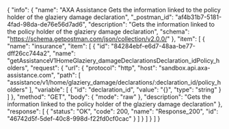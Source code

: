 {
  "info": {
    "name": "AXA Assistance Gets the information linked to the policy holder of the glaziery damage declaration",
    "_postman_id": "af4b31b7-5181-4fad-98da-de76e56d7ad6",
    "description": "Gets the information linked to the policy holder of the glaziery damage declaration",
    "schema": "https://schema.getpostman.com/json/collection/v2.0.0/"
  },
  "item": [
    {
      "name": "insurance",
      "item": [
        {
          "id": "84284ebf-e6d7-48aa-be77-dff26cc744a2",
          "name": "getAssistanceV1HomeGlaziery_damageDeclarationsDeclaration_idPolicy_holders",
          "request": {
            "url": {
              "protocol": "http",
              "host": "sandbox.api.axa-assistance.com",
              "path": [
                "assistance/v1/home/glaziery_damage/declarations/:declaration_id/policy_holders"
              ],
              "variable": [
                {
                  "id": "declaration_id",
                  "value": "{}",
                  "type": "string"
                }
              ]
            },
            "method": "GET",
            "body": {
              "mode": "raw"
            },
            "description": "Gets the information linked to the policy holder of the glaziery damage declaration"
          },
          "response": [
            {
              "status": "OK",
              "code": 200,
              "name": "Response_200",
              "id": "46742d5f-5def-40c8-998d-f22fd0cf0cac"
            }
          ]
        }
      ]
    }
  ]
}